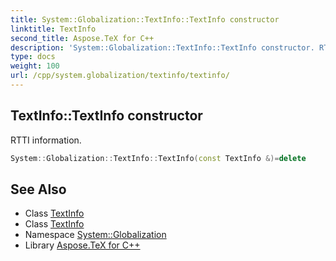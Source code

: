 ```yaml
---
title: System::Globalization::TextInfo::TextInfo constructor
linktitle: TextInfo
second_title: Aspose.TeX for C++
description: 'System::Globalization::TextInfo::TextInfo constructor. RTTI information in C++.'
type: docs
weight: 100
url: /cpp/system.globalization/textinfo/textinfo/
---
```

## TextInfo::TextInfo constructor


RTTI information.

```cpp
System::Globalization::TextInfo::TextInfo(const TextInfo &)=delete
```

## See Also

* Class [TextInfo](../)
* Class [TextInfo](../)
* Namespace [System::Globalization](../../)
* Library [Aspose.TeX for C++](../../../)
